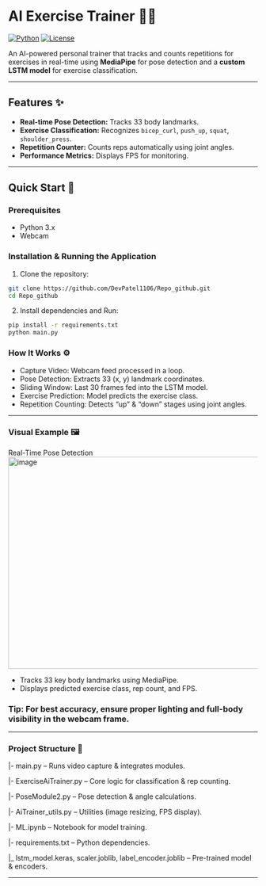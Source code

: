# AI Exercise Trainer 🏋️‍♂️

[![Python](https://img.shields.io/badge/python-3.x-blue)](https://www.python.org/) [![License](https://img.shields.io/badge/license-MIT-green)](LICENSE)

An AI-powered personal trainer that tracks and counts repetitions for exercises in real-time using **MediaPipe** for pose detection and a **custom LSTM model** for exercise classification.  

---

## Features ✨

- **Real-time Pose Detection:** Tracks 33 body landmarks.  
- **Exercise Classification:** Recognizes `bicep_curl`, `push_up`, `squat`, `shoulder_press`.  
- **Repetition Counter:** Counts reps automatically using joint angles.  
- **Performance Metrics:** Displays FPS for monitoring.  

---

## Quick Start 🚀

### Prerequisites

- Python 3.x  
- Webcam  

### Installation & Running the Application

1. Clone the repository:

```bash
git clone https://github.com/DevPatel1106/Repo_github.git
cd Repo_github
```
2. Install dependencies and Run:

```bash
pip install -r requirements.txt
python main.py
```

### How It Works ⚙️

- Capture Video: Webcam feed processed in a loop.
- Pose Detection: Extracts 33 (x, y) landmark coordinates.
- Sliding Window: Last 30 frames fed into the LSTM model.
- Exercise Prediction: Model predicts the exercise class.
- Repetition Counting: Detects “up” & “down” stages using joint angles.

---

### Visual Example 🖼️
Real-Time Pose Detection
<img width="777" height="428" alt="image" src="https://github.com/user-attachments/assets/a87266aa-4b8b-48b3-bff4-a01f55e1a273" />
- Tracks 33 key body landmarks using MediaPipe.
- Displays predicted exercise class, rep count, and FPS.
### Tip: For best accuracy, ensure proper lighting and full-body visibility in the webcam frame.

---

### Project Structure 📁

|- main.py – Runs video capture & integrates modules.

|- ExerciseAiTrainer.py – Core logic for classification & rep counting.

|- PoseModule2.py – Pose detection & angle calculations.

|- AiTrainer_utils.py – Utilities (image resizing, FPS display).

|- ML.ipynb – Notebook for model training.

|- requirements.txt – Python dependencies.

|_ lstm_model.keras, scaler.joblib, label_encoder.joblib – Pre-trained model & encoders.

---

